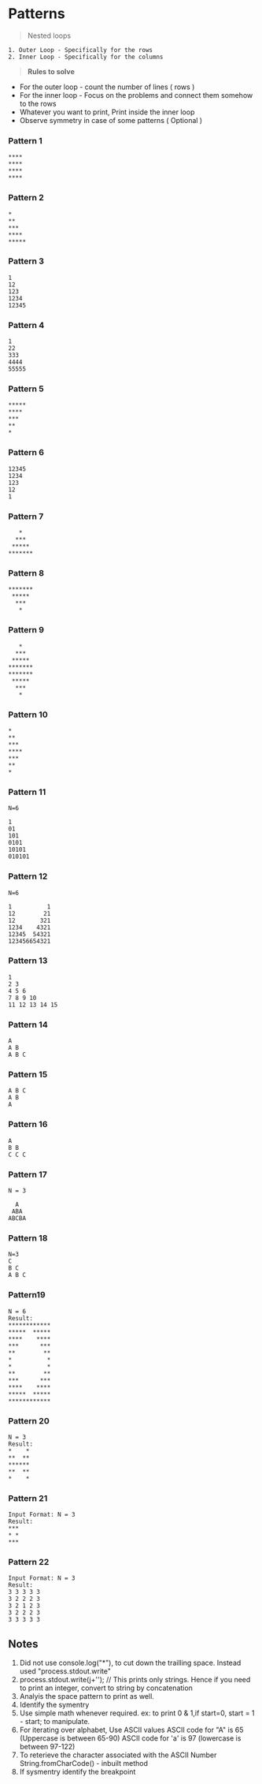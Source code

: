 # Patterns

> Nested loops
```
1. Outer Loop - Specifically for the rows
2. Inner Loop - Specifically for the columns 
```


> **Rules to solve**
* For the outer loop - count the number of lines ( rows )
* For the inner loop - Focus on the problems and connect them somehow to the rows
* Whatever you want to print, Print inside the inner loop
* Observe symmetry in case of some patterns ( Optional )


### Pattern 1
```
****
****
****
****
```


### Pattern 2
```
*
**
***
****
*****
```

### Pattern 3
```
1
12
123
1234
12345
```

### Pattern 4
```
1
22
333
4444
55555
```

### Pattern 5
```
*****
****
***
**
*
```

### Pattern 6
```
12345
1234
123
12
1
```

### Pattern 7
```
   *   
  ***  
 *****
*******
```

### Pattern 8
```
*******
 ***** 
  *** 
   *
```

### Pattern 9
```
   *   
  ***  
 *****
*******
*******
 ***** 
  *** 
   *
```

### Pattern 10
```
*   
**  
***
****
***
** 
*
```

### Pattern 11
```
N=6

1
01
101
0101
10101
010101
```

### Pattern 12
```
N=6

1          1
12        21
12       321
1234    4321
12345  54321
123456654321
```

### Pattern 13
```
1
2 3
4 5 6
7 8 9 10
11 12 13 14 15
```

### Pattern 14
```
A
A B
A B C
```

### Pattern 15
```
A B C
A B
A
```

### Pattern 16
```
A
B B
C C C
```

### Pattern 17
```
N = 3

  A  
 ABA 
ABCBA
```

### Pattern 18
```
N=3
C
B C
A B C
```

### Pattern19
```
N = 6
Result:   
************
*****  *****
****    ****
***      ***
**        **
*          *
*          *
**        **
***      ***
****    ****
*****  *****
************
```

### Pattern 20
```
N = 3
Result: 
*    *
**  **
******
**  **
*    *

```

### Pattern 21
```
Input Format: N = 3
Result: 
***
* *
***
```

### Pattern 22
```
Input Format: N = 3
Result: 
3 3 3 3 3 
3 2 2 2 3 
3 2 1 2 3 
3 2 2 2 3 
3 3 3 3 3
```

## Notes
1. Did not use console.log("*"), to cut down the trailling space. Instead used "process.stdout.write"
2. process.stdout.write(j+''); // This prints only strings. Hence if you need to print an integer, convert to string by concatenation
3. Analyis the space pattern to print as well.
4. Identify the symentry
5. Use simple math whenever required. ex: to print 0 & 1,if start=0,  start = 1 - start; to manipulate.
6. For iterating over alphabet, Use ASCII values
   ASCII code for "A" is 65 (Uppercase is between 65-90)
   ASCII code for 'a' is 97 (lowercase is between 97-122)
7. To reterieve the character associated with the ASCII Number 
   String.fromCharCode(<ASCII number>) - inbuilt method
8. If sysmentry identify the breakpoint